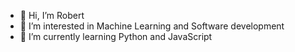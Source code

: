 - 👋 Hi, I’m Robert
- 👀 I’m interested in Machine Learning and Software development
- 🌱 I’m currently learning Python and JavaScript

<!---
robtzou/robtzou is a ✨ special ✨ repository because its `README.md` (this file) appears on your GitHub profile.
You can click the Preview link to take a look at your changes.
--->
